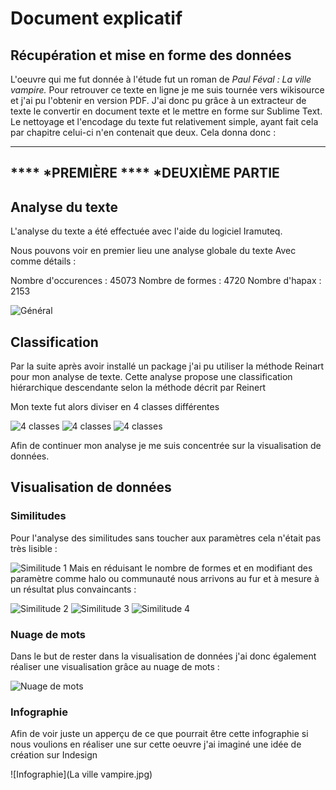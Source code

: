 # Document explicatif

## Récupération et mise en forme des données 


L'oeuvre qui me fut donnée à l'étude fut un roman de *Paul Féval : La ville vampire.* 
Pour retrouver ce texte en ligne je me suis tournée vers wikisource et j'ai pu l'obtenir en version PDF. J'ai donc pu grâce à un extracteur de texte le convertir en document texte et le mettre en forme sur Sublime Text. 
Le nettoyage et l'encodage du texte fut relativement simple, ayant fait cela par chapitre celui-ci n'en contenait que deux. 
Cela donna donc : 

---
**** *PREMIÈRE 
 **** *DEUXIÈME PARTIE
---


## Analyse du texte 

L'analyse du texte a été effectuée avec l'aide du logiciel Iramuteq. 

Nous pouvons voir en premier lieu une analyse globale du texte 
Avec comme détails :

Nombre d'occurences : 45073
Nombre de formes : 4720
Nombre d'hapax : 2153

![Général](zipf.png)

## Classification

Par la suite après avoir installé un package j'ai pu utiliser la méthode Reinart pour mon analyse de texte. 
Cette analyse propose une classification hiérarchique descendante selon la méthode décrit par Reinert

Mon texte fut alors diviser en 4 classes différentes 

![4 classes](dendro1.png)
![4 classes](dendrogramme_1.png)
![4 classes](dendrogramme_2.png)

Afin de continuer mon analyse je me suis concentrée sur la visualisation de données. 

## Visualisation de données 

### Similitudes 

Pour l'analyse des similitudes sans toucher aux paramètres cela n'était pas très lisible :

![Similitude 1](graph_simi_1.png)
Mais en réduisant le nombre de formes et en modifiant des paramètre comme halo ou communauté nous arrivons au fur et à mesure à un résultat plus convaincants :

![Similitude 2](graph_simi_2.png)
![Similitude 3](graph_simi_3.png)
![Similitude 4](graph_simi_4.png)

### Nuage de mots 

Dans le but de rester dans la visualisation de données j'ai donc également réaliser une visualisation grâce au nuage de mots :

![Nuage de mots](nuage_1.png)

### Infographie 

Afin de voir juste un apperçu de ce que pourrait être cette infographie si nous voulions en réaliser une sur cette oeuvre j'ai imaginé une idée de création sur Indesign

![Infographie](La ville vampire.jpg)

